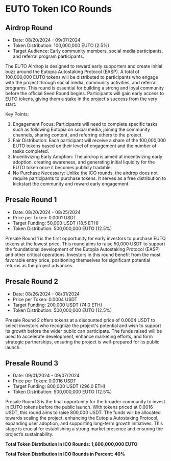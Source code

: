 # EUTO Token ICO Rounds

## Airdrop Round

* Date: 08/20/2024 - 09/07/2024
* Token Distribution: 100,000,000 EUTO (2.5%)
* Target Audience: Early community members, social media participants, and referral program participants.

The EUTO Airdrop is designed to reward early supporters and create initial buzz around the Eutopia Autostaking Protocol (EASP). A total of 100,000,000 EUTO tokens will be distributed to participants who engage with the project through social media, community activities, and referral programs. This round is essential for building a strong and loyal community before the official Seed Round begins. Participants will gain early access to EUTO tokens, giving them a stake in the project's success from the very start.

Key Points:

1. Engagement Focus: Participants will need to complete specific tasks such as following Eutopia on social media, joining the community channels, sharing content, and referring others to the project.
2. Fair Distribution: Each participant will receive a share of the 100,000,000 EUTO tokens based on their level of engagement and the number of tasks completed.
3. Incentivizing Early Adoption: The airdrop is aimed at incentivizing early adoption, creating awareness, and generating initial liquidity for the EUTO token once it becomes publicly tradable.
4. No Purchase Necessary: Unlike the ICO rounds, the airdrop does not require participants to purchase tokens. It serves as a free distribution to kickstart the community and reward early engagement.

## Presale Round 1

* Date: 08/20/2024 - 08/25/2024
* Price per Token: 0.0001 USDT
* Target Funding: 50,000 USDT (18.5 ETH)
* Token Distribution: 500,000,000 EUTO (12.5%)

Presale Round 1 is the first opportunity for early investors to purchase EUTO tokens at the lowest price. This round aims to raise 50,000 USDT to support the foundational development of the Eutopia Autostaking Protocol (EASP) and other critical operations. Investors in this round benefit from the most favorable entry price, positioning themselves for significant potential returns as the project advances.

## Presale Round 2

* Date: 08/26/2024 - 08/31/2024
* Price per Token: 0.0004 USDT
* Target Funding: 200,000 USDT (74.0 ETH)
* Token Distribution: 500,000,000 EUTO (12.5%)

Presale Round 2 offers tokens at a discounted price of 0.0004 USDT to select investors who recognize the project's potential and wish to support its growth before the wider public can participate. The funds raised will be used to accelerate development, enhance marketing efforts, and form strategic partnerships, ensuring the project is well-prepared for its public launch.

## Presale Round 3

* Date: 09/01/2024 - 09/07/2024
* Price per Token: 0.0016 USDT
* Target Funding: 800,000 USDT (296.0 ETH)
* Token Distribution: 500,000,000 EUTO (12.5%)

Presale Round 3 is the final opportunity for the broader community to invest in EUTO tokens before the public launch. With tokens priced at 0.0016 USDT, this round aims to raise 800,000 USDT. The funds will be allocated towards scaling the project, enhancing the Eutopia Autostaking Protocol, expanding user adoption, and supporting long-term growth initiatives. This stage is crucial for establishing a strong market presence and ensuring the project’s sustainability.



**Total Token Distribution in ICO Rounds: 1,600,000,000 EUTO**

**Total Token Distribution in ICO Rounds in Percent: 40%**
